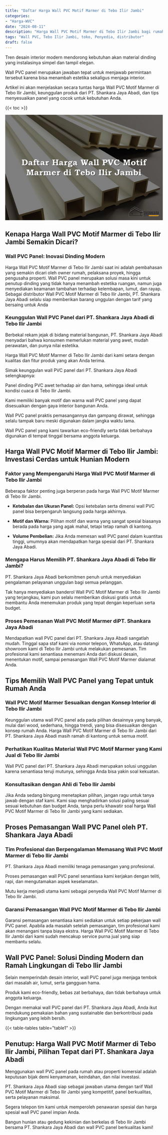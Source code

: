 ```yaml
---
title: "Daftar Harga Wall PVC Motif Marmer di Tebo Ilir Jambi"
categories: 
- "Harga-WVC"
date: "2024-08-11"
description: "Harga Wall PVC Motif Marmer di Tebo Ilir Jambi bagi rumah, perkantoran, dan toko. Panel terbaik, pilihan motif, warna menarik, dengan servis pemasangan dikerjakan oleh tim ahli dan garansi resmi!|Layanan penyediaan Wall PVC Motif Marmer di Tebo Ilir Jambi untuk kebutuhan tempat tinggal, perkantoran, maupun gerai, dengan produk berkualitas dan instalasi oleh tenaga ahli profesional dan kepastian resmi.|Alternatif Wall PVC Motif Marmer di Tebo Ilir Jambi yang andal bagi hunian, perkantoran, serta gerai, dengan panel berkualitas dan instalasi dikerjakan oleh tim profesional dan jaminan resmi.|Penjualan Wall PVC Motif Marmer di Tebo Ilir Jambi bagi tempat tinggal, perkantoran, serta toko, dengan produk terbaik dan instalasi dikerjakan oleh teknisi profesional, lengkap beserta jaminan resmi.}"
tags: "Wall PVC, Tebo Ilir Jambi, toko, Penyedia, distributor"
draft: false
---
```


Tren desain interior modern mendorong kebutuhan akan material dinding yang instalasinya simpel dan tampil elegan.

Wall PVC panel merupakan jawaban tepat untuk menjawab permintaan tersebut karena bisa menambah estetika sekaligus menjaga interior.

Artikel ini akan menjelaskan secara tuntas harga Wall PVC Motif Marmer di Tebo Ilir Jambi, keunggulan produk dari PT. Shankara Jaya Abadi, dan tips menyesuaikan panel yang cocok untuk kebutuhan Anda.

{{< toc >}}

![Daftar Harga Wall PVC Motif Marmer di Tebo Ilir Jambi](/images/Harga-WVC/Daftar-Harga-Wall-PVC-Motif-Marmer-di-Tebo-Ilir-Jambi.png)


## Kenapa Harga Wall PVC Motif Marmer di Tebo Ilir Jambi Semakin Dicari?

### Wall PVC Panel: Inovasi Dinding Modern

Harga Wall PVC Motif Marmer di Tebo Ilir Jambi saat ini adalah pembahasan yang semakin dicari oleh owner rumah, pelaksana proyek, hingga pengusaha properti. Wall PVC panel merupakan solusi masa kini untuk penutup dinding yang tidak hanya menambah estetika ruangan, namun juga menyediakan keamanan tambahan terhadap kelembapan, lumut, dan rayap. Sebagai distributor Wall PVC Motif Marmer di Tebo Ilir Jambi, PT. Shankara Jaya Abadi selalu siap memberikan barang unggulan dengan tarif yang bersaing untuk Anda

### Keunggulan Wall PVC Panel dari PT. Shankara Jaya Abadi di Tebo Ilir Jambi

Berbekal rekam jejak di bidang material bangunan, PT. Shankara Jaya Abadi menyadari bahwa konsumen memerlukan material yang awet, mudah perawatan, dan punya nilai estetika.

Harga Wall PVC Motif Marmer di Tebo Ilir Jambi dari kami setara dengan kualitas dan fitur produk yang akan Anda terima.

Simak keunggulan wall PVC panel dari PT. Shankara Jaya Abadi selengkapnya:

Panel dinding PVC awet terhadap air dan hama, sehingga ideal untuk kondisi cuaca di Tebo Ilir Jambi.

Kami memiliki banyak motif dan warna wall PVC panel yang dapat disesuaikan dengan gaya interior bangunan Anda.

Wall PVC panel praktis pemasangannya dan gampang dirawat, sehingga selalu tampak baru meski digunakan dalam jangka waktu lama.

Wall PVC panel yang kami tawarkan eco-friendly serta tidak berbahaya digunakan di tempat tinggal bersama anggota keluarga.

## Harga Wall PVC Motif Marmer di Tebo Ilir Jambi: Investasi Cerdas untuk Hunian Modern

### Faktor yang Mempengaruhi Harga Wall PVC Motif Marmer di Tebo Ilir Jambi

Beberapa faktor penting juga berperan pada harga Wall PVC Motif Marmer di Tebo Ilir Jambi.

- **Ketebalan dan Ukuran Panel:** Opsi ketebalan serta dimensi wall PVC panel bisa berpengaruh langsung pada harga akhirnya.

- **Motif dan Warna:** Pilihan motif dan warna yang sangat spesial biasanya berada pada harga yang agak mahal, tetapi tetap ramah di kantong.

- **Volume Pembelian:** Jika Anda memesan wall PVC panel dalam kuantitas tinggi, umumnya akan mendapatkan harga spesial dari PT. Shankara Jaya Abadi.

### Mengapa Harus Memilih PT. Shankara Jaya Abadi di Tebo Ilir Jambi?

PT. Shankara Jaya Abadi berkomitmen penuh untuk menyediakan pengalaman pelayanan unggulan bagi semua pelanggan.

Tak hanya menyediakan banderol Wall PVC Motif Marmer di Tebo Ilir Jambi yang terjangkau, kami pun selalu memberikan diskusi gratis untuk membantu Anda menemukan produk yang tepat dengan keperluan serta budget.

### Proses Pemesanan Wall PVC Motif Marmer diPT. Shankara Jaya Abadi

Mendapatkan wall PVC panel dari PT. Shankara Jaya Abadi sangatlah mudah. Tinggal sapa staf kami via nomor telepon, WhatsApp, atau datangi showroom kami di Tebo Ilir Jambi untuk melakukan pemesanan. Tim profesional kami senantiasa menemani Anda dari diskusi desain, menentukan motif, sampai pemasangan Wall PVC Motif Marmer dialamat Anda.

## Tips Memilih Wall PVC Panel yang Tepat untuk Rumah Anda

### Wall PVC Motif Marmer Sesuaikan dengan Konsep Interior di Tebo Ilir Jambi

Keunggulan utama wall PVC panel ada pada pilihan desainnya yang banyak, mulai dari wood, sederhana, hingga trendi, yang bisa disesuaikan dengan konsep rumah Anda. Harga Wall PVC Motif Marmer di Tebo Ilir Jambi dari PT. Shankara Jaya Abadi masih ramah di kantong untuk semua motif.

### Perhatikan Kualitas Material Wall PVC Motif Marmer yang Kami Jual di Tebo Ilir Jambi

Wall PVC panel dari PT. Shankara Jaya Abadi merupakan solusi unggulan karena senantiasa teruji mutunya, sehingga Anda bisa yakin soal kekuatan.

### Konsultasikan dengan Ahli di Tebo Ilir Jambi

Jika Anda sedang bingung menetapkan pilihan, jangan ragu untuk tanya jawab dengan staf kami. Kami siap menghadirkan solusi paling sesuai sesuai kebutuhan dan budget Anda, tanpa perlu khawatir soal harga Wall PVC Motif Marmer di Tebo Ilir Jambi yang kami sediakan.

## Proses Pemasangan Wall PVC Panel oleh PT. Shankara Jaya Abadi

### Tim Profesional dan Berpengalaman Memasang Wall PVC Motif Marmer di Tebo Ilir Jambi

PT. Shankara Jaya Abadi memiliki tenaga pemasangan yang profesional.

Proses pemasangan wall PVC panel senantiasa kami kerjakan dengan teliti, rapi, dan mengutamakan aspek keselamatan.

Mutu kerja menjadi utama kami sebagai penyedia Wall PVC Motif Marmer di Tebo Ilir Jambi.

### Garansi Pemasangan Wall PVC Motif Marmer di Tebo Ilir Jambi

Garansi pemasangan senantiasa kami sediakan untuk setiap pekerjaan wall PVC panel. Apabila ada masalah setelah pemasangan, tim profesional kami akan menangani tanpa biaya ekstra. Harga Wall PVC Motif Marmer di Tebo Ilir Jambi dari kami sudah mencakup service purna jual yang siap membantu selalu.

## Wall PVC Panel: Solusi Dinding Modern dan Ramah Lingkungan di Tebo Ilir Jambi

Selain memperindah desain interior, wall PVC panel juga menjaga tembok dari masalah air, lumut, serta gangguan hama.

Produk kami eco-friendly, bebas zat berbahaya, dan tidak berbahaya untuk anggota keluarga.

Dengan memakai wall PVC panel dari PT. Shankara Jaya Abadi, Anda ikut mendukung pemakaian bahan yang sustainable dan berkontribusi pada lingkungan yang lebih bersih.

{{< table-tables table="table1" >}}

## Penutup: Harga Wall PVC Motif Marmer di Tebo Ilir Jambi, Pilihan Tepat dari PT. Shankara Jaya Abadi

Menggunakan wall PVC panel pada rumah atau properti komersial adalah keputusan bijak demi kenyamanan, keindahan, dan nilai investasi.

PT. Shankara Jaya Abadi siap sebagai jawaban utama dengan tarif Wall PVC Motif Marmer di Tebo Ilir Jambi yang kompetitif, panel berkualitas, serta pelayanan maksimal.

Segera telepon tim kami untuk memperoleh penawaran spesial dan harga spesial wall PVC panel impian Anda.

Bangun hunian atau gedung kekinian dan berkelas di Tebo Ilir Jambi bersama PT. Shankara Jaya Abadi dan wall PVC panel berkualitas kami!